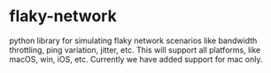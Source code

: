 # flaky-network
python library for simulating flaky network scenarios like bandwidth throttling, ping variation, jitter, etc. This will support all platforms, like macOS, win, iOS, etc. Currently we have added support for mac only.

